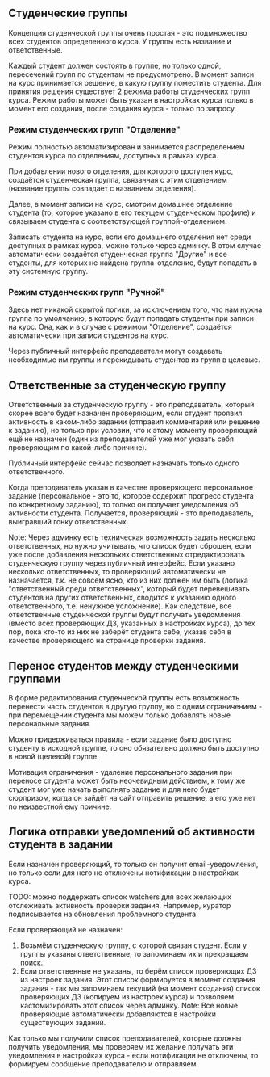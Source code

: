 ## Студенческие группы

Концепция студенческой группы очень простая - это подмножество всех студентов определенного курса.
У группы есть название и ответственные.

Каждый студент должен состоять в группе, но только одной, пересечений групп по студентам не предусмотрено.
В момент записи на курс принимается решение, в какую группу поместить студента.
Для принятия решения существует 2 режима работы студенческих групп курса. Режим работы может быть указан в настройках курса только в момент его создания, после создания курса - только по запросу.

### Режим студенческих групп "Отделение"

Режим полностью автоматизирован и занимается распределением студентов курса по отделениям, доступных в рамках курса.

При добавлении нового отделения, для которого доступен курс, создаётся студенческая группа, связанная с этим отделением (название группы совпадает с названием отделения).

Далее, в момент записи на курс, смотрим домашнее отделение студента (то, которое указано в его текущем студенческом профиле) и связываем студента с соответствующей группой-отделением.

Записать студента на курс, если его домашнего отделения нет среди доступных в рамках курса, можно только через админку. В этом случае автоматически создаётся студенческая группа "Другие" и все студенты, для которых не найдена группа-отделение, будут попадать в эту системную группу.

### Режим студенческих групп "Ручной"

Здесь нет никакой скрытой логики, за исключением того, что нам нужна группа по умолчанию, в которую будут попадать студенты при записи на курс.
Она, как и в случае с режимом "Отделение", создаётся автоматически при записи студентов на курс.

Через публичный интерфейс преподаватели могут создавать необходимые им группы и перекидывать студентов из групп в целевые.

## Ответственные за студенческую группу

Ответственный за студенческую группу - это преподаватель, который скорее всего будет назначен проверяющим, если студент проявил активность в каком-либо задании (отправил комментарий или решение к заданию), но только при условии, что к этому моменту проверяющий ещё не назначен (один из преподавателей уже мог указать себя проверяющим по какой-либо причине).

Публичный интерфейс сейчас позволяет назначать только одного ответственного.

Когда преподаватель указан в качестве проверяющего персональное задание (персональное - это то, которое содержит прогресс студента по конкретному заданию), то только он получает уведомления об активности студента. Получается, проверяющий - это преподаватель, выигравший гонку ответственных.

Note: Через админку есть техническая возможность задать несколько ответственных, но нужно учитывать, что список будет сброшен, если уже после добавления нескольких ответственных отредактировать студенческую группу через публичный интерфейс.
Если указано несколько ответственных, то проверяющий автоматически не назначается, т.к. не совсем ясно, кто из них должен им быть (логика "ответственный среди ответственных", который будет перевешивать студентов на других ответственных, сводится к указанию одного ответственного, т.е. ненужное усложнение).
Как следствие, все ответственные студенческой группы будут получать уведомления (вместо всех проверяющих ДЗ, указанных в настройках курса), до тех пор, пока кто-то из них не заберёт студента себе, указав себя в качестве проверяющего на странице проверки задания.

## Перенос студентов между студенческими группами

В форме редактирования студенческой группы есть возможность перенести часть студентов в другую группу, но с одним ограничением - при перемещении студента мы можем только добавлять новые персональные задания.

Можно придерживаться правила - если задание было доступно студенту в исходной группе, то оно обязательно должно быть доступно в новой (целевой) группе.

Мотивация ограничения - удаление персонального задания при переносе студента может быть неочевидным действием, к тому же студент мог уже начать выполнять задание и для него будет сюрпризом, когда он зайдёт на сайт отправить решение, а его уже нет по неизвестной ему причине.

## Логика отправки уведомлений об активности студента в задании

Если назначен проверяющий, то только он получит email-уведомления, но только если для него не отключены нотификации в настройках курса.

TODO: можно поддержать список watchers для всех желающих отслеживать активность проверки задания.
Например, куратор подписывается на обновления проблемного студента.

Если проверяющий не назначен:

1. Возьмём студенческую группу, с которой связан студент. Если у группы указаны ответственные, то запоминаем их и прекращаем поиск.
2. Если ответственные не указаны, то берём список проверяющих ДЗ из настроек задания.
   Этот список формируется в момент создания задания - так мы запоминаем текущий (на момент создания) список проверяющих ДЗ (копируем из настроек курса) и позволяем кастомизировать этот список через админку.
   Note: Все новые проверяющие автоматически добавляются в настройки существующих заданий.

Как только мы получили список преподавателей, которые должны получить уведомления, мы проверяем их желание получать эти уведомления в настройках курса - если нотификации не отключены, то формируем сообщение преподавателю и отправляем.
